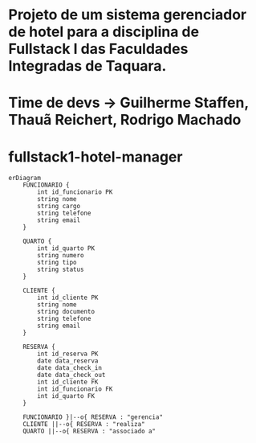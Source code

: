 # Projeto de um sistema gerenciador de hotel para a disciplina de Fullstack I das Faculdades Integradas de Taquara.
# Time de devs -> Guilherme Staffen, Thauã Reichert, Rodrigo Machado
# fullstack1-hotel-manager


```mermaid
erDiagram
    FUNCIONARIO {
        int id_funcionario PK
        string nome
        string cargo
        string telefone
        string email
    }

    QUARTO {
        int id_quarto PK
        string numero
        string tipo
        string status
    }

    CLIENTE {
        int id_cliente PK
        string nome
        string documento
        string telefone
        string email
    }

    RESERVA {
        int id_reserva PK
        date data_reserva
        date data_check_in
        date data_check_out
        int id_cliente FK
        int id_funcionario FK
        int id_quarto FK
    }

    FUNCIONARIO }|--o{ RESERVA : "gerencia"
    CLIENTE ||--o{ RESERVA : "realiza"
    QUARTO ||--o{ RESERVA : "associado a"
```